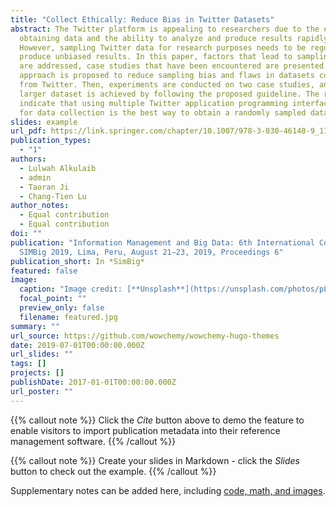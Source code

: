 ```yaml
---
title: "Collect Ethically: Reduce Bias in Twitter Datasets"
abstract: The Twitter platform is appealing to researchers due to the ease of
  obtaining data and the ability to analyze and produce results rapidly.
  However, sampling Twitter data for research purposes needs to be regulated to
  produce unbiased results. In this paper, factors that lead to sampling bias
  are addressed, case studies that have been encountered are presented, and an
  approach is proposed to reduce sampling bias and flaws in datasets collected
  from Twitter. Then, experiments are conducted on two case studies, and a
  larger dataset is achieved by following the proposed guideline. The results
  indicate that using multiple Twitter application programming interfaces (APIs)
  for data collection is the best way to obtain a randomly sampled dataset.
slides: example
url_pdf: https://link.springer.com/chapter/10.1007/978-3-030-46140-9_11
publication_types:
  - "1"
authors:
  - Lulwah Alkulaib
  - admin
  - Taoran Ji
  - Chang-Tien Lu
author_notes:
  - Equal contribution
  - Equal contribution
doi: ""
publication: "Information Management and Big Data: 6th International Conference,
  SIMBig 2019, Lima, Peru, August 21–23, 2019, Proceedings 6"
publication_short: In *SimBig*
featured: false
image:
  caption: "Image credit: [**Unsplash**](https://unsplash.com/photos/pLCdAaMFLTE)"
  focal_point: ""
  preview_only: false
  filename: featured.jpg
summary: ""
url_source: https://github.com/wowchemy/wowchemy-hugo-themes
date: 2019-07-01T00:00:00.000Z
url_slides: ""
tags: []
projects: []
publishDate: 2017-01-01T00:00:00.000Z
url_poster: ""
---
```


{{% callout note %}}
Click the _Cite_ button above to demo the feature to enable visitors to import publication metadata into their reference management software.
{{% /callout %}}

{{% callout note %}}
Create your slides in Markdown - click the _Slides_ button to check out the example.
{{% /callout %}}

Supplementary notes can be added here, including [code, math, and images](https://wowchemy.com/docs/writing-markdown-latex/).
